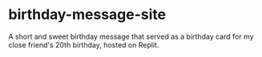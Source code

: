 # birthday-message-site
A short and sweet birthday message that served as a birthday card for my close friend's 20th birthday, hosted on Replit.
